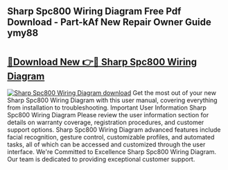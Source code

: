 ## Sharp Spc800 Wiring Diagram Free Pdf Download - Part-kAf New Repair Owner Guide ymy88

# <h2><a href="http://dfodd05.blite.top/?on=Sharp+Spc800+Wiring+Diagram">🔗Download New 👉🔴 Sharp Spc800 Wiring Diagram</a></h2>

[![Sharp Spc800 Wiring Diagram download](https://i.imgur.com/lujVjoI.png)](http://dfodd05.blite.top/?on=Sharp+Spc800+Wiring+Diagram)
Get the most out of your new Sharp Spc800 Wiring Diagram with this user manual, covering everything from installation to troubleshooting. Important User Information Sharp Spc800 Wiring Diagram Please review the user information section for details on warranty coverage, registration procedures, and customer support options. Sharp Spc800 Wiring Diagram advanced features include facial recognition, gesture control, customizable profiles, and automated tasks, all of which can be accessed and customized through the user interface. We're Committed to Excellence Sharp Spc800 Wiring Diagram. Our team is dedicated to providing exceptional customer support.
